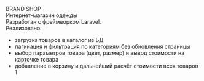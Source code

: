 BRAND SHOP<br>
Интернет-магазин одежды<br>
Разработан с фреймворком Laravel.<br>
Реализовано:
- загрузка товаров в каталог из БД<br>
- пагинация и фильтрация по категориям без обновления страницы<br>
- выбор параметров товара (цвет, размер) и вывод стоимости на карточке товара<br>
- добавление в корзину и дальнейший расчёт стоимости всех товаров<br>
1
